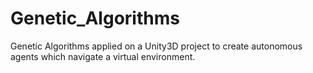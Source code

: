 # Genetic_Algorithms
Genetic Algorithms applied on a Unity3D project to create autonomous agents which navigate a virtual environment.
